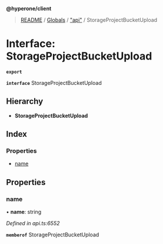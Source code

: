 **@hyperone/client**

> [README](../README.md) / [Globals](../globals.md) / ["api"](../modules/_api_.md) / StorageProjectBucketUpload

# Interface: StorageProjectBucketUpload

**`export`** 

**`interface`** StorageProjectBucketUpload

## Hierarchy

* **StorageProjectBucketUpload**

## Index

### Properties

* [name](_api_.storageprojectbucketupload.md#name)

## Properties

### name

•  **name**: string

*Defined in api.ts:6552*

**`memberof`** StorageProjectBucketUpload
